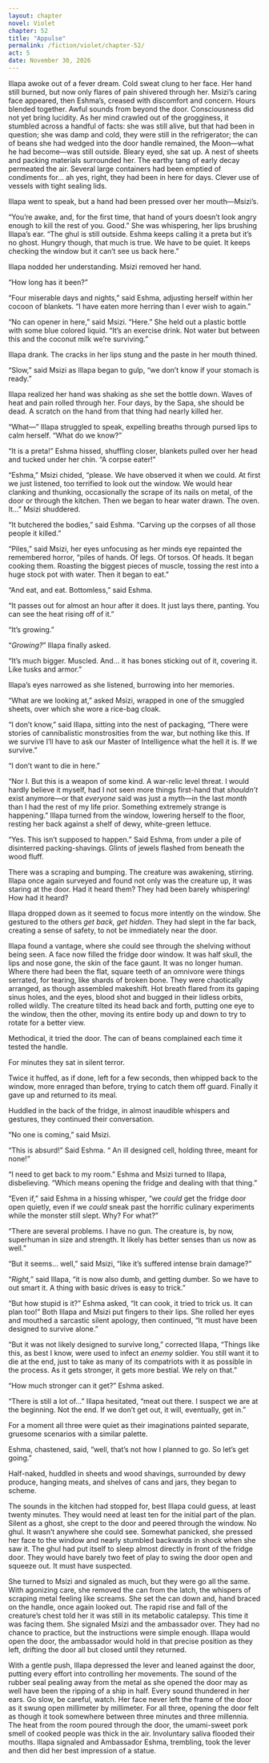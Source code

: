 ```yaml
---
layout: chapter
novel: Violet
chapter: 52
title: "Appulse"
permalink: /fiction/violet/chapter-52/
act: 5
date: November 30, 2026
---
```

Illapa awoke out of a fever dream. Cold sweat clung to her face. Her hand still burned, but now only flares of pain shivered through her. Msizi’s caring face appeared, then Eshma’s, creased with discomfort and concern. Hours blended together. Awful sounds from beyond the door. Consciousness did not yet bring lucidity. As her mind crawled out of the grogginess, it stumbled across a handful of facts: she was still alive, but that had been in question; she was damp and cold, they were still in the refrigerator; the can of beans she had wedged into the door handle remained, the Moon—what he had become—was still outside. Bleary eyed, she sat up. A nest of sheets and packing materials surrounded her. The earthy tang of early decay permeated the air. Several large containers had been emptied of condiments for… ah yes, right, they had been in here for days. Clever use of vessels with tight sealing lids.

Illapa went to speak, but a hand had been pressed over her mouth—Msizi’s.

“You’re awake, and, for the first time, that hand of yours doesn’t look angry enough to kill the rest of you. Good.” She was whispering, her lips brushing Illapa’s ear. “The ghul is still outside. Eshma keeps calling it a preta but it’s no ghost. Hungry though, that much is true. We have to be quiet. It keeps checking the window but it can’t see us back here.”

Illapa nodded her understanding. Msizi removed her hand.

“How long has it been?”

“Four miserable days and nights,” said Eshma, adjusting herself within her cocoon of blankets. “I have eaten more herring than I ever wish to again.”

“No can opener in here,” said Msizi. “Here.” She held out a plastic bottle with some blue colored liquid. “It’s an exercise drink. Not water but between this and the coconut milk we’re surviving.”

Illapa drank. The cracks in her lips stung and the paste in her mouth thined.

“Slow,” said Msizi as Illapa began to gulp, “we don’t know if your stomach is ready.”

Illapa realized her hand was shaking as she set the bottle down. Waves of heat and pain rolled through her. Four days, by the Sapa, she should be dead. A scratch on the hand from that thing had nearly killed her.

“What—” Illapa struggled to speak, expelling breaths through pursed lips to calm herself. “What do we know?”

“It is a preta!” Eshma hissed, shuffling closer, blankets pulled over her head and tucked under her chin. “A corpse eater!”

“Eshma,” Msizi chided, “please. We have observed it when we could. At first we just listened, too terrified to look out the window. We would hear clanking and thunking, occasionally the scrape of its nails on metal, of the door or through the kitchen. Then we began to hear water drawn. The oven. It…” Msizi shuddered.

“It butchered the bodies,” said Eshma. “Carving up the corpses of all those people it killed.”

“Piles,” said Msizi, her eyes unfocusing as her minds eye repainted the remembered horror, “piles of hands. Of legs. Of torsos. Of heads. It began cooking them. Roasting the biggest pieces of muscle, tossing the rest into a huge stock pot with water. Then it began to eat.”

“And eat, and eat. Bottomless,” said Eshma.

“It passes out for almost an hour after it does. It just lays there, panting. You can see the heat rising off of it.”

“It’s growing.”

“*Growing?*” Illapa finally asked.

“It’s much bigger. Muscled. And… it has bones sticking out of it, covering it. Like tusks and armor.”

Illapa’s eyes narrowed as she listened, burrowing into her memories.

“What are we looking at,” asked Msizi, wrapped in one of the smuggled sheets, over which she wore a rice-bag cloak.

“I don’t know,” said Illapa, sitting into the nest of packaging, “There were stories of cannibalistic monstrosities from the war, but nothing like this. If we survive I’ll have to ask our Master of Intelligence what the hell it is. If we survive.”

“I don’t want to die in here.”

“Nor I. But this is a weapon of some kind. A war-relic level threat. I would hardly believe it myself, had I not seen more things first-hand that *shouldn’t* exist anymore—or that *everyone* said was just a myth—in the last *month* than I had the rest of my life prior. Something extremely strange is happening.” Illapa turned from the window, lowering herself to the floor, resting her back against a shelf of dewy, white-green lettuce.

“Yes. This isn’t supposed to happen.” Said Eshma, from under a pile of disinterred packing-shavings. Glints of jewels flashed from beneath the wood fluff.

There was a scraping and bumping. The creature was awakening, stirring. Illapa once again surveyed and found not only was the creature up, it was staring at the door. Had it heard them? They had been barely whispering! How had it heard? 

Illapa dropped down as it seemed to focus more intently on the window. She gestured to the others *get back, get hidden*. They had slept in the far back, creating a sense of safety, to not be immediately near the door.

Illapa found a vantage, where she could see through the shelving without being seen. A face now filled the fridge door window. It was half skull, the lips and nose gone, the skin of the face gaunt. It was no longer human. Where there had been the flat, square teeth of an omnivore were things serrated, for tearing, like shards of broken bone. They were chaotically arranged, as though assembled makeshift. Hot breath flared from its gaping sinus holes, and the eyes, blood shot and bugged in their lidless orbits, rolled wildly. The creature tilted its head back and forth, putting one eye to the window, then the other, moving its entire body up and down to try to rotate for a better view.

Methodical, it tried the door. The can of beans complained each time it tested the handle.

For minutes they sat in silent terror.

Twice it huffed, as if done, left for a few seconds, then whipped back to the window, more enraged than before, trying to catch them off guard. Finally it gave up and returned to its meal.

Huddled in the back of the fridge, in almost inaudible whispers and gestures, they continued their conversation.

“No one is coming,” said Msizi.

“This is absurd!” Said Eshma. “ An ill designed cell, holding three, meant for none!”

“I need to get back to my room.” Eshma and Msizi turned to Illapa, disbelieving. “Which means opening the fridge and dealing with that thing.”

“Even if,” said Eshma in a hissing whisper, “we *could* get the fridge door open quietly, even if we *could* sneak past the horrific culinary experiments while the monster still slept. Why? For what?”

“There are several problems. I have no gun. The creature is, by now, superhuman in size and strength. It likely has better senses than us now as well.” 

“But it seems… well,” said Msizi, “like it’s suffered intense brain damage?”

“*Right,*” said Illapa, “it is now also dumb, and getting dumber. So we have to out smart it. A thing with basic drives is easy to trick.” 

“But how stupid is it?” Eshma asked, “It can cook, it tried to trick us. It can plan too!” Both Illapa and Msizi put fingers to their lips. She rolled her eyes and mouthed a sarcastic silent apology, then continued, “It must have been designed to survive alone.”

“But it was not likely designed to survive long,” corrected Illapa, “Things like this, as best I know, were used to infect an *enemy* soldier. You still want it to die at the end, just to take as many of its compatriots with it as possible in the process. As it gets stronger, it gets more bestial. We rely on that.”

“How much stronger can it get?” Eshma asked.

“There is still a lot of…” Illapa hesitated, “meat out there. I suspect we are at the beginning. Not the end. If we don’t get out, it will, eventually, get in.”

For a moment all three were quiet as their imaginations painted separate, gruesome scenarios with a similar palette.

Eshma, chastened, said, “well, that’s not how I planned to go. So let’s get going.”

Half-naked, huddled in sheets and wood shavings, surrounded by dewy produce, hanging meats, and shelves of cans and jars, they began to scheme.

The sounds in the kitchen had stopped for, best Illapa could guess, at least twenty minutes. They would need at least ten for the initial part of the plan. Silent as a ghost, she crept to the door and peered through the window. No ghul. It wasn’t anywhere she could see. Somewhat panicked, she pressed her face to the window and nearly stumbled backwards in shock when she saw it. The ghul had put itself to sleep almost directly in front of the fridge door. They would have barely two feet of play to swing the door open and squeeze out. It must have suspected.

She turned to Msizi and signaled as much, but they were go all the same. With agonizing care, she removed the can from the latch, the whispers of scraping metal feeling like screams. She set the can down and, hand braced on the handle, once again looked out. The rapid rise and fall of the creature’s chest told her it was still in its metabolic catalepsy. This time it was facing them. She signaled Msizi and the ambassador over. They had no chance to practice, but the instructions were simple enough. Illapa would open the door, the ambassador would hold in that precise position as they left, drifting the door all but closed until they returned.

With a gentle push, Illapa depressed the lever and leaned against the door, putting every effort into controlling her movements. The sound of the rubber seal pealing away from the metal as she opened the door may as well have been the ripping of a ship in half. Every sound thundered in her ears. Go slow, be careful, watch. Her face never left the frame of the door as it swung open millimeter by millimeter. For all three, opening the door felt as though it took somewhere between three minutes and three millennia. The heat from the room poured through the door, the umami-sweet pork smell of cooked people was thick in the air. Involuntary saliva flooded their mouths. Illapa signaled and Ambassador Eshma, trembling, took the lever and then did her best impression of a statue.